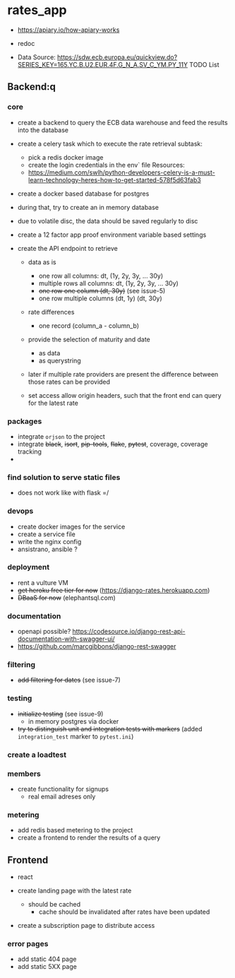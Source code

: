 # rates_app

 - https://apiary.io/how-apiary-works

 - redoc

- Data Source:
https://sdw.ecb.europa.eu/quickview.do?SERIES_KEY=165.YC.B.U2.EUR.4F.G_N_A.SV_C_YM.PY_11Y
TODO List

## Backend:q

### core
 - create a backend to query the ECB data warehouse and
   feed the results into the database

 - create a celery task which to execute the rate retrieval
    subtask:
      - pick a redis docker image
      - create the login credentials in the env` file
    Resources:
      - https://medium.com/swlh/python-developers-celery-is-a-must-learn-technology-heres-how-to-get-started-578f5d63fab3

 - create a docker based database for postgres
  - during that, try to create an in memory database
  - due to volatile disc, the data should be saved regularly to disc

 - create a 12 factor app proof environment variable based
   settings

 - create the API endpoint to retrieve
   - data as is
     - one row all columns: dt, (1y, 2y, 3y, ... 30y)
     - multiple rows all columns: dt, (1y, 2y, 3y, ... 30y)
     - ~~one row one column (dt, 30y)~~ (see issue-5)
     - one row multiple columns (dt, 1y) (dt, 30y)
   - rate differences
      - one record (column_a - column_b)

   - provide the selection of maturity and date
     - as data
     - as querystring

   - later if multiple rate providers are present
     the difference between those rates can be provided


   - set access allow origin headers, such that the front end
     can query for the latest rate

### packages
 - integrate `orjson` to the project
 - integrate ~~black~~, ~~isort~~, ~~pip-tools~~, ~~flake~~, ~~pytest~~, coverage, coverage tracking
 -
### find solution to serve static files
 - does not work like with flask =/

### devops
 - create docker images for the service
 - create a service file
 - write the nginx config
 - ansistrano, ansible ?

### deployment
 - rent a vulture VM
 - ~~get heroku free tier for now~~ (https://django-rates.herokuapp.com)
 - ~~DBaaS for now~~ (elephantsql.com)

### documentation
 - openapi possible?
   https://codesource.io/django-rest-api-documentation-with-swagger-ui/
 - https://github.com/marcgibbons/django-rest-swagger

### filtering
 - ~~add filtering for dates~~ (see issue-7)

### testing
 - ~~initialize testing~~ (see issue-9)
   - in memory postgres via docker
 - ~~try to distinguish unit and integration tests with markers~~ (added `integration_test` marker to `pytest.ini`)

### create a loadtest

### members
  - create functionality for signups
    - real email adreses only

### metering

  - add redis based metering to the project
  - create a frontend to render the results of a query
## Frontend
  - react
  - create landing page with the latest rate
    - should be cached
      - cache should be invalidated after rates have been updated

  - create a subscription page to distribute access

### error pages
  - add static 404 page
  - add static 5XX page
